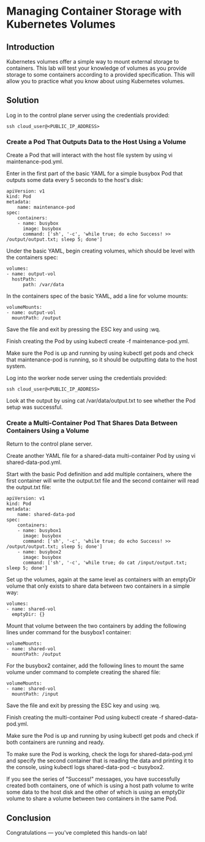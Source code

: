 # Managing Container Storage with Kubernetes Volumes
## Introduction
Kubernetes volumes offer a simple way to mount external storage to containers. This lab will test your knowledge of volumes as you provide storage to some containers according to a provided specification. This will allow you to practice what you know about using Kubernetes volumes.

## Solution
Log in to the control plane server using the credentials provided:
```
ssh cloud_user@<PUBLIC_IP_ADDRESS>
```
### Create a Pod That Outputs Data to the Host Using a Volume
Create a Pod that will interact with the host file system by using vi maintenance-pod.yml.

Enter in the first part of the basic YAML for a simple busybox Pod that outputs some data every 5 seconds to the host's disk:
```
apiVersion: v1
kind: Pod
metadata:
    name: maintenance-pod
spec:
    containers:
    - name: busybox
      image: busybox
      command: ['sh', '-c', 'while true; do echo Success! >> /output/output.txt; sleep 5; done']
```
Under the basic YAML, begin creating volumes, which should be level with the containers spec:
```
volumes:
- name: output-vol
  hostPath:
      path: /var/data
```
In the containers spec of the basic YAML, add a line for volume mounts:
```
volumeMounts:
- name: output-vol
  mountPath: /output
```
Save the file and exit by pressing the ESC key and using :wq.

Finish creating the Pod by using kubectl create -f maintenance-pod.yml.

Make sure the Pod is up and running by using kubectl get pods and check that maintenance-pod is running, so it should be outputting data to the host system.

Log into the worker node server using the credentials provided:
```
ssh cloud_user@<PUBLIC_IP_ADDRESS>
```
Look at the output by using cat /var/data/output.txt to see whether the Pod setup was successful.

### Create a Multi-Container Pod That Shares Data Between Containers Using a Volume
Return to the control plane server.

Create another YAML file for a shared-data multi-container Pod by using vi shared-data-pod.yml.

Start with the basic Pod definition and add multiple containers, where the first container will write the output.txt file and the second container will read the output.txt file:
```
apiVersion: v1
kind: Pod
metadata:
    name: shared-data-pod
spec:
    containers:
    - name: busybox1
      image: busybox
      command: ['sh', '-c', 'while true; do echo Success! >> /output/output.txt; sleep 5; done']
    - name: busybox2
      image: busybox
      command: ['sh', '-c', 'while true; do cat /input/output.txt; sleep 5; done']
 ```
Set up the volumes, again at the same level as containers with an emptyDir volume that only exists to share data between two containers in a simple way:
```
volumes:
- name: shared-vol
  emptyDir: {}
```
Mount that volume between the two containers by adding the following lines under command for the busybox1 container:
```
volumeMounts:
- name: shared-vol
  mountPath: /output
```
For the busybox2 container, add the following lines to mount the same volume under command to complete creating the shared file:
```
volumeMounts:
- name: shared-vol
  mountPath: /input
```
Save the file and exit by pressing the ESC key and using :wq.

Finish creating the multi-container Pod using kubectl create -f shared-data-pod.yml.

Make sure the Pod is up and running by using kubectl get pods and check if both containers are running and ready.

To make sure the Pod is working, check the logs for shared-data-pod.yml and specify the second container that is reading the data and printing it to the console, using kubectl logs shared-data-pod -c busybox2.

If you see the series of "Success!" messages, you have successfully created both containers, one of which is using a host path volume to write some data to the host disk and the other of which is using an emptyDir volume to share a volume between two containers in the same Pod.

## Conclusion
Congratulations — you've completed this hands-on lab!
